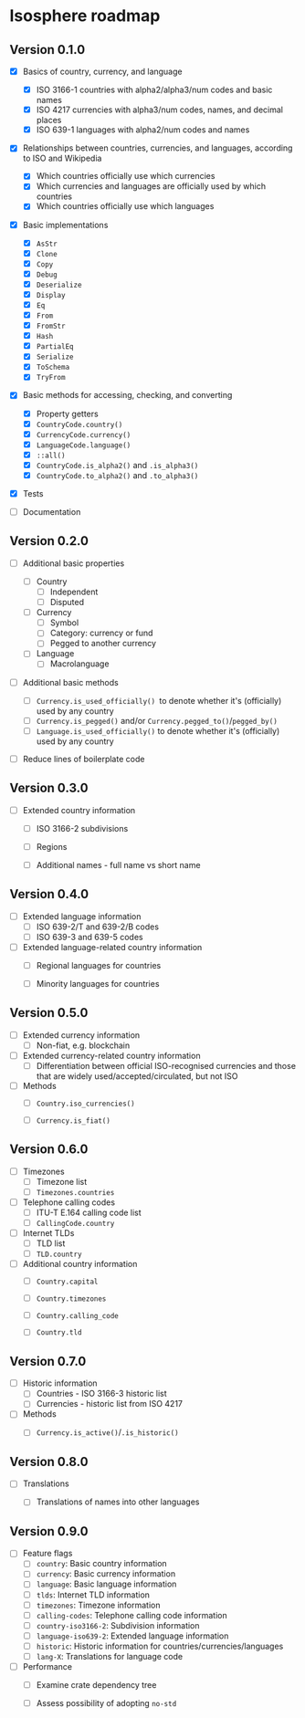 # Isosphere roadmap

## Version 0.1.0

  - [x] Basics of country, currency, and language
      - [x] ISO 3166-1 countries with alpha2/alpha3/num codes and basic names
      - [x] ISO 4217 currencies with alpha3/num codes, names, and decimal places
      - [x] ISO 639-1 languages with alpha2/num codes and names
  - [x] Relationships between countries, currencies, and languages, according to
        ISO and Wikipedia
      - [x] Which countries officially use which currencies
      - [x] Which currencies and languages are officially used by which
            countries
      - [x] Which countries officially use which languages
  - [x] Basic implementations
      - [x] `AsStr`
      - [x] `Clone`
      - [x] `Copy`
      - [x] `Debug`
      - [x] `Deserialize`
      - [x] `Display`
      - [x] `Eq`
      - [x] `From`
      - [x] `FromStr`
      - [x] `Hash`
      - [x] `PartialEq`
      - [x] `Serialize`
      - [x] `ToSchema`
      - [x] `TryFrom`
  - [x] Basic methods for accessing, checking, and converting
      - [x] Property getters
      - [x] `CountryCode.country()`
      - [x] `CurrencyCode.currency()`
      - [x] `LanguageCode.language()`
      - [x] `::all()`
      - [x] `CountryCode.is_alpha2()` and `.is_alpha3()`
      - [x] `CountryCode.to_alpha2()` and `.to_alpha3()`
  - [x] Tests
  - [ ] Documentation


## Version 0.2.0

  - [ ] Additional basic properties
      - [ ] Country
          - [ ] Independent
          - [ ] Disputed
      - [ ] Currency
          - [ ] Symbol
          - [ ] Category: currency or fund
          - [ ] Pegged to another currency
      - [ ] Language
          - [ ] Macrolanguage
  - [ ] Additional basic methods
      - [ ] `Currency.is_used_officially() `to denote whether it's (officially)
            used by any country
      - [ ] `Currency.is_pegged()` and/or `Currency.pegged_to()`/`pegged_by()`
      - [ ] `Language.is_used_officially()` to denote whether it's (officially)
            used by any country
  - [ ] Reduce lines of boilerplate code


## Version 0.3.0

  - [ ] Extended country information
      - [ ] ISO 3166-2 subdivisions
      - [ ] Regions
      - [ ] Additional names - full name vs short name


## Version 0.4.0

  - [ ] Extended language information
      - [ ] ISO 639-2/T and 639-2/B codes
      - [ ] ISO 639-3 and 639-5 codes
  - [ ] Extended language-related country information
      - [ ] Regional languages for countries
      - [ ] Minority languages for countries


## Version 0.5.0

  - [ ] Extended currency information
      - [ ] Non-fiat, e.g. blockchain
  - [ ] Extended currency-related country information
      - [ ] Differentiation between official ISO-recognised currencies and those
            that are widely used/accepted/circulated, but not ISO
  - [ ] Methods
      - [ ] `Country.iso_currencies()`
      - [ ] `Currency.is_fiat()`


## Version 0.6.0

  - [ ] Timezones
      - [ ] Timezone list
      - [ ] `Timezones.countries`
  - [ ] Telephone calling codes
      - [ ] ITU-T E.164 calling code list
      - [ ] `CallingCode.country`
  - [ ] Internet TLDs
      - [ ] TLD list
      - [ ] `TLD.country`
  - [ ] Additional country information
      - [ ] `Country.capital`
      - [ ] `Country.timezones`
      - [ ] `Country.calling_code`
      - [ ] `Country.tld`


## Version 0.7.0

  - [ ] Historic information
      - [ ] Countries - ISO 3166-3 historic list
      - [ ] Currencies - historic list from ISO 4217
  - [ ] Methods
      - [ ] `Currency.is_active()`/`.is_historic()`


## Version 0.8.0

  - [ ] Translations
      - [ ] Translations of names into other languages


## Version 0.9.0

  - [ ] Feature flags
      - [ ] `country`: Basic country information
      - [ ] `currency`: Basic currency information
      - [ ] `language`: Basic language information
      - [ ] `tlds`: Internet TLD information
      - [ ] `timezones`: Timezone information
      - [ ] `calling-codes`: Telephone calling code information
      - [ ] `country-iso3166-2`: Subdivision information
      - [ ] `language-iso639-2`: Extended language information
      - [ ] `historic`: Historic information for countries/currencies/languages
      - [ ] `lang-X`: Translations for language code
  - [ ] Performance
      - [ ] Examine crate dependency tree
      - [ ] Assess possibility of adopting `no-std`



